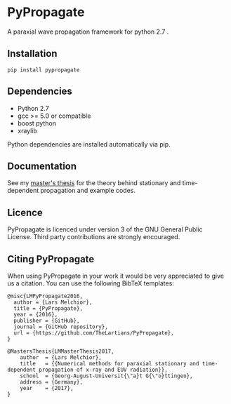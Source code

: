 # PyPropagate

A paraxial wave propagation framework for python 2.7 . 

## Installation
    
    pip install pypropagate

## Dependencies

- Python 2.7
- gcc >= 5.0 or compatible
- boost python
- xraylib

Python dependencies are installed automatically via pip.

## Documentation

See my [master's thesis](literature/masterthesis.pdf) for the theory behind stationary and time-dependent propagation and example codes.

## Licence

PyPropagate is licenced under version 3 of the GNU General Public License.
Third party contributions are strongly encouraged.

## Citing PyPropagate

When using PyPropagate in your work it would be very appreciated to give us a citation. You can use the following BibTeX templates:

    @misc{LMPyPropagate2016,
      author = {Lars Melchior},
      title = {PyPropagate},
      year = {2016},
      publisher = {GitHub},
      journal = {GitHub repository},
      url = {https://github.com/TheLartians/PyPropagate},
    }

    @MastersThesis{LMMasterThesis2017,
        author  = {Lars Melchior},
        title   = {{Numerical methods for paraxial stationary and time-dependent propagation of x-ray and EUV radiation}},
        school  = {Georg-August-Universit{\"a}t G{\"o}ttingen},
        address = {Germany},
        year    = {2017},
    }


